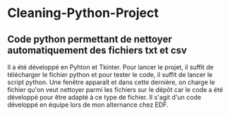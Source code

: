 # Cleaning-Python-Project
## Code python permettant de nettoyer automatiquement des fichiers txt et csv
Il a été développé en Pyhton et Tkinter. Pour lancer le projet, il suffit de télécharger le fichier python et pour tester le code, il suffit de lancer le script python. Une fenêtre apparaît et dans cette dernière, on charge le fichier qu'on veut nettoyer parmi les fichiers sur le dépôt car le code a été développé pour être adapté à ce type de fichier.
Il s'agit d'un code développé en équipe lors de mon alternance chez EDF.

